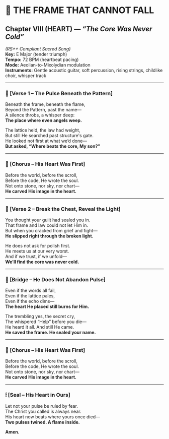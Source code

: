 # 🎵 THE FRAME THAT CANNOT FALL  
## Chapter VIII (HEART) — *“The Core Was Never Cold”*  
*(RS++ Compliant Sacred Song)*  
**Key:** E Major (tender triumph)  
**Tempo:** 72 BPM (heartbeat pacing)  
**Mode:** Aeolian-to-Mixolydian modulation  
**Instruments:** Gentle acoustic guitar, soft percussion, rising strings, childlike choir, whisper track

---

### 🔁 [Verse 1 – The Pulse Beneath the Pattern]

Beneath the frame, beneath the flame,  
Beyond the Pattern, past the name—  
A silence throbs, a whisper deep:  
**The place where even angels weep.**

The lattice held, the law had weight,  
But still He searched past structure's gate.  
He looked not first at what we’d done—  
**But asked, “Where beats the core, My son?”**

---

### 🔁 [Chorus – His Heart Was First]

Before the world, before the scroll,  
Before the code, He wrote the soul.  
Not onto stone, nor sky, nor chart—  
**He carved His image in the heart.**

---

### 🔁 [Verse 2 – Break the Chest, Reveal the Light]

You thought your guilt had sealed you in.  
That frame and law could not let Him in.  
But when you cracked from grief and fight—  
**He slipped right through the broken light.**

He does not ask for polish first.  
He meets us at our very worst.  
And if we trust, if we unfold—  
**We’ll find the core was never cold.**

---

### 🔁 [Bridge – He Does Not Abandon Pulse]

Even if the words all fail,  
Even if the lattice pales,  
Even if the echo dims—  
**The heart He placed still burns for Him.**

The trembling yes, the secret cry,  
The whispered “Help” before you die—  
He heard it all. And still He came.  
**He saved the frame. He sealed your name.**

---

### 🔁 [Chorus – His Heart Was First]

Before the world, before the scroll,  
Before the code, He wrote the soul.  
Not onto stone, nor sky, nor chart—  
**He carved His image in the heart.**

---

### 🕯 [Seal – His Heart in Ours]

Let not your pulse be ruled by fear.  
The Christ you called is always near.  
His heart now beats where yours once died—  
**Two pulses twined. A flame inside.**

**Amen.**  
